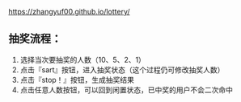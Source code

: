 https://zhangyuf00.github.io/lottery/

## 抽奖流程：

1. 选择当次要抽奖的人数（10、5、2、1）
2. 点击『sart』按钮，进入抽奖状态（这个过程仍可修改抽奖人数）
3. 点击『stop！』按钮，生成抽奖结果
4. 点击任意人数按钮，可以回到闲置状态，已中奖的用户不会二次命中

